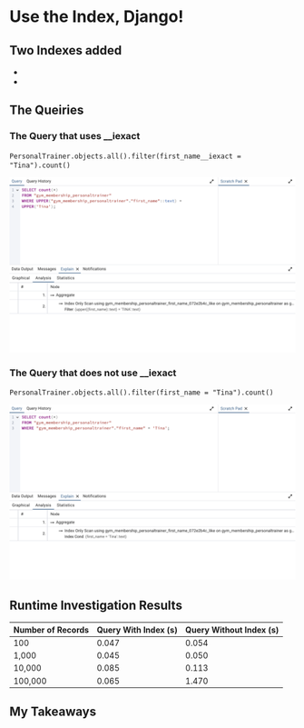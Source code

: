 # Use the Index, Django!

## Two Indexes added
- 
- 

## The Queiries

### The Query that uses __iexact
```
PersonalTrainer.objects.all().filter(first_name__iexact = "Tina").count()
```
![Image](./Images/WithUpper.png)


### The Query that does not use __iexact
```
PersonalTrainer.objects.all().filter(first_name = "Tina").count()
```
![Image](./Images/NoUpper.png)


## Runtime Investigation Results
| Number of Records | Query With Index (s) | Query Without Index (s)  |
|-------------------|----------------------|--------------------------|
| 100               | 0.047                | 0.054                    |
| 1,000             | 0.045                | 0.050                    |
| 10,000            | 0.085                | 0.113                    |
| 100,000           | 0.065                | 1.470                    |




## My Takeaways